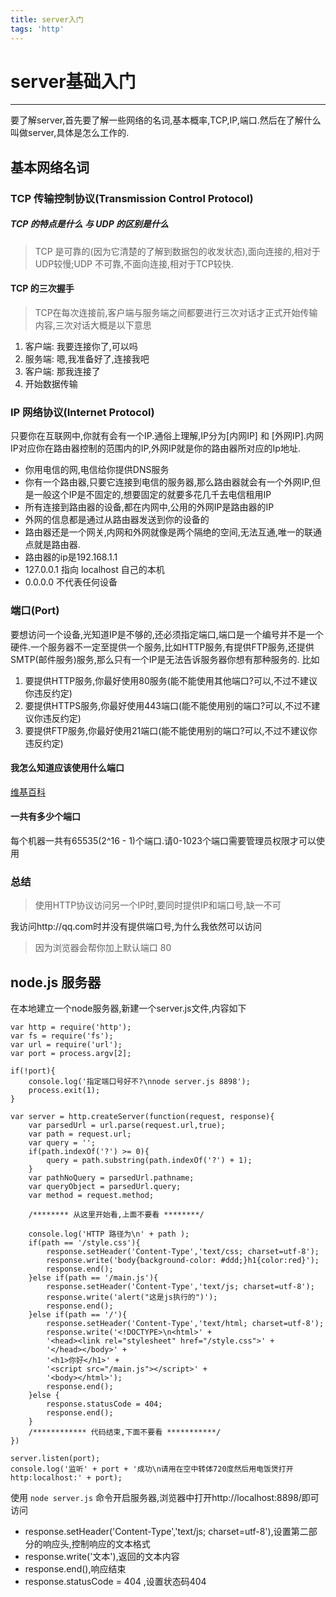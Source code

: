 ```yaml
---
title: server入门
tags: 'http'
---
```


# server基础入门

----------
要了解server,首先要了解一些网络的名词,基本概率,TCP,IP,端口.然后在了解什么叫做server,具体是怎么工作的.

## 基本网络名词

### TCP 传输控制协议(Transmission Control Protocol)

##### TCP 的特点是什么 与 UDP 的区别是什么
>TCP 是可靠的(因为它清楚的了解到数据包的收发状态),面向连接的,相对于UDP较慢;UDP 不可靠,不面向连接,相对于TCP较快.
#### TCP 的三次握手
>TCP在每次连接前,客户端与服务端之间都要进行三次对话才正式开始传输内容,三次对话大概是以下意思

1. 客户端: 我要连接你了,可以吗
2. 服务端: 嗯,我准备好了,连接我吧
3. 客户端: 那我连接了
4. 开始数据传输

### IP 网络协议(Internet Protocol)
只要你在互联网中,你就有会有一个IP.通俗上理解,IP分为[内网IP] 和 [外网IP].内网IP对应你在路由器控制的范围内的IP,外网IP就是你的路由器所对应的Ip地址.

- 你用电信的网,电信给你提供DNS服务
- 你有一个路由器,只要它连接到电信的服务器,那么路由器就会有一个外网IP,但是一般这个IP是不固定的,想要固定的就要多花几千去电信租用IP
- 所有连接到路由器的设备,都在内网中,公用的外网IP是路由器的IP
- 外网的信息都是通过从路由器发送到你的设备的
- 路由器还是一个网关,内网和外网就像是两个隔绝的空间,无法互通,唯一的联通点就是路由器.
- 路由器的ip是192.168.1.1
- 127.0.0.1 指向 localhost 自己的本机
- 0.0.0.0 不代表任何设备

### 端口(Port)
要想访问一个设备,光知道IP是不够的,还必须指定端口,端口是一个编号并不是一个硬件.一个服务器不一定至提供一个服务,比如HTTP服务,有提供FTP服务,还提供SMTP(邮件服务)服务,那么只有一个IP是无法告诉服务器你想有那种服务的.
比如

1. 要提供HTTP服务,你最好使用80服务(能不能使用其他端口?可以,不过不建议你违反约定)
2. 要提供HTTPS服务,你最好使用443端口(能不能使用别的端口?可以,不过不建议你违反约定)
3. 要提供FTP服务,你最好使用21端口(能不能使用别的端口?可以,不过不建议你违反约定)

#### 我怎么知道应该使用什么端口
[维基百科](https://zh.wikipedia.org/wiki/TCP/UDP%E7%AB%AF%E5%8F%A3%E5%88%97%E8%A1%A8#0.E5.88.B01023.E5.8F.B7.E7.AB.AF.E5.8F.A3)
#### 一共有多少个端口
每个机器一共有65535(2^16 - 1)个端口.请0-1023个端口需要管理员权限才可以使用

### 总结
>使用HTTP协议访问另一个IP时,要同时提供IP和端口号,缺一不可

我访问http://qq.com时并没有提供端口号,为什么我依然可以访问
>因为浏览器会帮你加上默认端口 80

## node.js 服务器
在本地建立一个node服务器,新建一个server.js文件,内容如下
    
    var http = require('http');
    var fs = require('fs');
    var url = require('url');
    var port = process.argv[2];
    
    if(!port){
	    console.log('指定端口号好不?\nnode server.js 8898');
	    process.exit(1);
    }
    
    var server = http.createServer(function(request, response){
	    var parsedUrl = url.parse(request.url,true);
	    var path = request.url;
	    var query = '';
	    if(path.indexOf('?') >= 0){
	    	query = path.substring(path.indexOf('?') + 1);
	    }
	    var pathNoQuery = parsedUrl.pathname;
	    var queryObject = parsedUrl.query;
	    var method = request.method;
	    
	    /******** 从这里开始看,上面不要看 ********/
	    
	    console.log('HTTP 路径为\n' + path );
	    if(path == '/style.css'){
		    response.setHeader('Content-Type','text/css; charset=utf-8');
		    response.write('body{background-color: #ddd;}h1{color:red}');
		    response.end();
	    }else if(path == '/main.js'){
		    response.setHeader('Content-Type','text/js; charset=utf-8');
		    response.write('alert("这是js执行的")');
		    response.end();
	    }else if(path == '/'){
		    response.setHeader('Content-Type','text/html; charset=utf-8');
		    response.write('<!DOCTYPE>\n<html>' +
		    '<head><link rel="stylesheet" href="/style.css">' +
		    '</head></body>' +
		    '<h1>你好</h1>' +
		    '<script src="/main.js"></script>' +
		    '<body></html>');
		    response.end();
	    }else {
		    response.statusCode = 404;
		    response.end();
	    }
	    /************ 代码结束,下面不要看 ***********/
    })

    server.listen(port);
    console.log('监听' + port + '成功\n请用在空中转体720度然后用电饭煲打开 http:localhost:' + port);
    

使用 `node server.js` 命令开启服务器,浏览器中打开http://localhost:8898/即可访问

- response.setHeader('Content-Type','text/js; charset=utf-8'),设置第二部分的响应头,控制响应的文本格式
- response.write('文本'),返回的文本内容
- response.end(),响应结束
- response.statusCode = 404 ,设置状态码404 